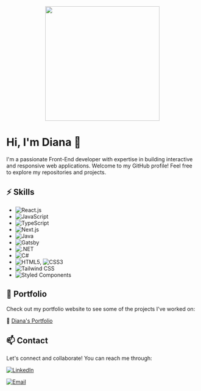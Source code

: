 <div id="header" align="center">
  <img src="https://res.cloudinary.com/du3p3bwau/image/upload/v1686930911/me_g613yu.png" width="300" height="300"/>
</div>

# Hi, I'm Diana 👋

I'm a passionate Front-End developer with expertise in building interactive and responsive web applications. Welcome to my GitHub profile! Feel free to explore my repositories and projects.

## ⚡ Skills

- ![React.js](https://img.shields.io/badge/React.js-61DAFB?style=for-the-badge&logo=react&logoColor=white)
- ![JavaScript](https://img.shields.io/badge/JavaScript-F7DF1E?style=for-the-badge&logo=javascript&logoColor=white)
- ![TypeScript](https://img.shields.io/badge/TypeScript-3178C6?style=for-the-badge&logo=typescript&logoColor=white)
- ![Next.js](https://img.shields.io/badge/Next.js-000000?style=for-the-badge&logo=next.js&logoColor=white)
- ![Java](https://img.shields.io/badge/Java-007396?style=for-the-badge&logo=java&logoColor=white)
- ![Gatsby](https://img.shields.io/badge/Gatsby-663399?style=for-the-badge&logo=gatsby&logoColor=white)
- ![.NET](https://img.shields.io/badge/.NET-512BD4?style=for-the-badge&logo=.net&logoColor=white)
- ![C#](https://img.shields.io/badge/C%23-239120?style=for-the-badge&logo=c-sharp&logoColor=white)
- ![HTML5](https://img.shields.io/badge/HTML5-E34F26?style=for-the-badge&logo=html5&logoColor=white), ![CSS3](https://img.shields.io/badge/CSS3-1572B6?style=for-the-badge&logo=css3&logoColor=white)
- ![Tailwind CSS](https://img.shields.io/badge/Tailwind_CSS-38B2AC?style=for-the-badge&logo=tailwind-css&logoColor=white)
- ![Styled Components](https://img.shields.io/badge/Styled_Components-DB7093?style=for-the-badge&logo=styled-components&logoColor=white)

## 💼 Portfolio

Check out my portfolio website to see some of the projects I've worked on:

🔗 [Diana's Portfolio](https://diana-s-portfolio.vercel.app/)

## 📫 Contact

Let's connect and collaborate! You can reach me through:

[![LinkedIn](https://img.shields.io/badge/LinkedIn-Connect-blue?style=for-the-badge&logo=linkedin&logoColor=white)](https://www.linkedin.com/in/diana-uma%C3%B1a-5894b6188/)

[![Email](https://img.shields.io/badge/Email-Contact%20Me-red?style=for-the-badge&logo=mail.ru&logoColor=white)](mailto:d.sugeyth02@gmail.com)


